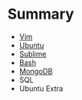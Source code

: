 # Summary

* [Vim](Vim.md)
* [Ubuntu](Ubuntu.md)
* [Sublime](Sublime.md)
* [Bash](Bash.md)
* [MongoDB](Mondo.md)
* SQL
* Ubuntu Extra

